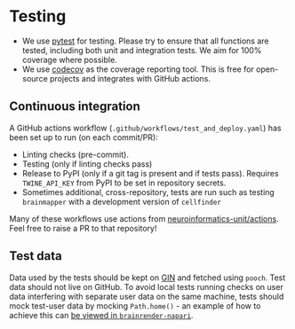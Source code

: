 # Testing

* We use [pytest](https://docs.pytest.org/en/latest/) for testing. Please try to ensure that all functions
are tested, including both unit and integration tests. We aim for 100% coverage where possible.
* We use [codecov](https://about.codecov.io/) as the coverage reporting tool. This is free for open-source
  projects and integrates with GitHub actions.

## Continuous integration
A GitHub actions workflow (`.github/workflows/test_and_deploy.yaml`) has been set up to run (on each commit/PR):
* Linting checks (pre-commit).
* Testing (only if linting checks pass)
* Release to PyPI (only if a git tag is present and if tests pass). Requires `TWINE_API_KEY` 
from PyPI to be set in repository secrets.
* Sometimes additional, cross-repository, tests are run such as testing `brainmapper` with a development version of
`cellfinder`

Many of these workflows use actions from 
[neuroinformatics-unit/actions](https://github.com/neuroinformatics-unit/actions). Feel free to raise a PR to that 
repository!

## Test data

Data used by the tests should be kept on [GIN](https://gin.g-node.org/BrainGlobe/) and fetched using `pooch`.
Test data should not live on GitHub.
To avoid local tests running checks on user data interfering with separate user data on the same machine, tests should mock test-user data by mocking `Path.home()` - an example of how to achieve this can [be viewed in `brainrender-napari`](https://github.com/brainglobe/brainrender-napari/blob/014f5c5908065ddaa5d6b05ecdf90493383cfa2f/tests/conftest.py). 

